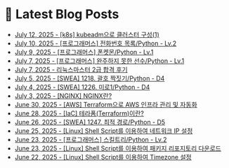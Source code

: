 # 📕 Latest Blog Posts

<ul><li><a href='https://lucy-devblog.tistory.com/entry/k8s-kubeadm%EC%9C%BC%EB%A1%9C-%ED%81%B4%EB%9F%AC%EC%8A%A4%ED%84%B0-%EA%B5%AC%EC%84%B11' target='_blank'>July 12, 2025 - [k8s] kubeadm으로 클러스터 구성(1)</a></li><li><a href='https://lucy-devblog.tistory.com/entry/%ED%94%84%EB%A1%9C%EA%B7%B8%EB%9E%98%EB%A8%B8%EC%8A%A4-%EC%A0%84%ED%99%94%EB%B2%88%ED%98%B8-%EB%AA%A9%EB%A1%9DPython-Lv2' target='_blank'>July 10, 2025 - [프로그래머스] 전화번호 목록/Python - Lv.2</a></li><li><a href='https://lucy-devblog.tistory.com/entry/%ED%94%84%EB%A1%9C%EA%B7%B8%EB%9E%98%EB%A8%B8%EC%8A%A4-%ED%8F%B0%EC%BC%93%EB%AA%ACPython-Lv1' target='_blank'>July 9, 2025 - [프로그래머스] 폰켓몬/Python - Lv.1</a></li><li><a href='https://lucy-devblog.tistory.com/entry/%ED%94%84%EB%A1%9C%EA%B7%B8%EB%9E%98%EB%A8%B8%EC%8A%A4-%EC%99%84%EC%A3%BC%ED%95%98%EC%A7%80-%EB%AA%BB%ED%95%9C-%EC%84%A0%EC%88%98Python-Lv1' target='_blank'>July 7, 2025 - [프로그래머스] 완주하지 못한 선수/Python - Lv.1</a></li><li><a href='https://lucy-devblog.tistory.com/entry/%EB%A6%AC%EB%88%85%EC%8A%A4%EB%A7%88%EC%8A%A4%ED%84%B0-2%EA%B8%89-%ED%95%A9%EA%B2%A9-%ED%9B%84%EA%B8%B0' target='_blank'>July 7, 2025 - 리눅스마스터 2급 합격 후기</a></li><li><a href='https://lucy-devblog.tistory.com/entry/SWEA-1218-%EA%B4%84%ED%98%B8-%EC%A7%9D%EC%A7%93%EA%B8%B0D4-Python' target='_blank'>July 5, 2025 - [SWEA] 1218. 괄호 짝짓기/Python - D4</a></li><li><a href='https://lucy-devblog.tistory.com/entry/SWEA-1226-%EB%AF%B8%EB%A1%9C1Python-D4' target='_blank'>July 4, 2025 - [SWEA] 1226. 미로1/Python - D4</a></li><li><a href='https://lucy-devblog.tistory.com/entry/NGINX-NGINX%EB%9E%80' target='_blank'>July 3, 2025 - [NGINX] NGINX란?</a></li><li><a href='https://lucy-devblog.tistory.com/entry/AWS-Terraform%EC%9C%BC%EB%A1%9C-AWS-%EC%9D%B8%ED%94%84%EB%9D%BC-%EA%B4%80%EB%A6%AC-%EB%B0%8F-%EC%9E%90%EB%8F%99%ED%99%94' target='_blank'>June 30, 2025 - [AWS] Terraform으로 AWS 인프라 관리 및 자동화</a></li><li><a href='https://lucy-devblog.tistory.com/entry/IaC-%ED%85%8C%EB%9D%BC%ED%8F%BCTerraform%EC%9D%B4%EB%9E%80' target='_blank'>June 28, 2025 - [IaC] 테라폼(Terraform)이란?</a></li><li><a href='https://lucy-devblog.tistory.com/entry/SWEA-1247-%EC%B5%9C%EC%A0%81-%EA%B2%BD%EB%A1%9CPython-D5' target='_blank'>June 26, 2025 - [SWEA] 1247. 최적 경로/Python - D5</a></li><li><a href='https://lucy-devblog.tistory.com/entry/Shell-Shell-Script%EB%A5%BC-%EC%9D%B4%EC%9A%A9%ED%95%98%EC%97%AC-%EB%84%A4%ED%8A%B8%EC%9B%8C%ED%81%AC-IP-%EC%84%A4%EC%A0%95' target='_blank'>June 25, 2025 - [Linux] Shell Script를 이용하여 네트워크 IP 설정</a></li><li><a href='https://lucy-devblog.tistory.com/entry/%ED%94%84%EB%A1%9C%EA%B7%B8%EB%9E%98%EB%A8%B8%EC%8A%A4-%EC%8A%A4%ED%82%AC%ED%8A%B8%EB%A6%ACPython-Lv2' target='_blank'>June 23, 2025 - [프로그래머스] 스킬트리/Python - Lv.2</a></li><li><a href='https://lucy-devblog.tistory.com/entry/Shell-Shell-Script%EB%A5%BC-%EC%9D%B4%EC%9A%A9%ED%95%98%EC%97%AC-%ED%8C%A8%ED%82%A4%EC%A7%80-%EB%A6%AC%ED%8F%AC%EC%A7%80%ED%86%A0%EB%A6%AC-%EB%8B%A4%EC%9A%B4%EB%A1%9C%EB%93%9C' target='_blank'>June 23, 2025 - [Linux] Shell Script를 이용하여 패키지 리포지토리 다운로드</a></li><li><a href='https://lucy-devblog.tistory.com/entry/Shell-Shell-Script%EB%A5%BC-%EC%9D%B4%EC%9A%A9%ED%95%98%EC%97%AC-Timezone-%EC%84%A4%EC%A0%95' target='_blank'>June 22, 2025 - [Linux] Shell Script를 이용하여 Timezone 설정</a></li></ul>